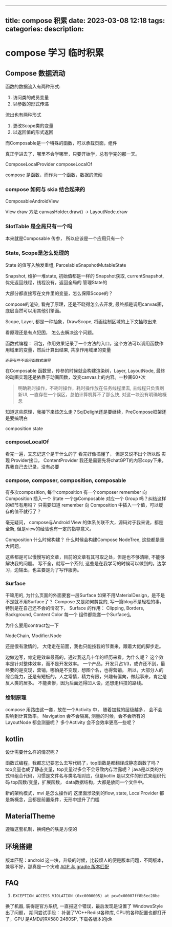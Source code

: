 
---
title: compose 积累
date: 2023-03-08 12:18
tags: 
categories: 
description: 
---

# compose 学习 临时积累

## Compose 数据流动

函数的数据流入有两种形式: 
1. 访问类的成员变量
2. 以参数的形式传递

流出也有两种形式
1. 更改Scope类的变量
2. 以返回值的形式返回

而Composable是一个特殊的函数，可以承载页面，组件

真正学进去了，哪里不会学哪里，只要开始学，总有学完的那一天。

ComposeLocalProvider
composeLocalOf

compose 是函数，而作为一个函数，数据的流动

### compose 如何与 skia 结合起来的

ComposableAndroidView

View draw 方法
	canvasHolder.draw() -> LayoutNode.draw

### SlotTable 是全局只有一个吗

本来就是Composable 传参， 所以应该是一个应用只有一个

### State, Scope是怎么处理的

State 的值写入触发重组, ParcelableSnapshotMutableState

Snapshot, 维护一堆state, 初始值都是一样的
Snapshot获取, currentSnapshot, 优先返回线程，线程没有，返回全局的
管理State的

大部分都直接写在文件里的变量，怎么保障Scope的？

compose的渲染, 看完了原理，还是不晓得怎么去开发, 最终都是调用canvas画，底层当然可以用其他引擎画。

Scope, Layer, 都是一种抽象，DrawScope, 将画绘制区域的上下文抽取出来

看原理还是有点犯困， 怎么去解决这个问题。

函数式编程： 
	闭包，作用效果记录了一个方法的入口，这个方法可以调用函数作用域里的变量，然后计算出结果, 共享作用域里的变量
	
	还是有些不适应函数式编程

在Composable 函数里，传参的时候就会构建渲染树，Layer, LayoutNode, 最终的动画实现还是依靠于动画函数，改变canvas上的内容。一秒画60+次

> 明确耗时操作，不耗时操作，耗时操作放在任务线程里去, 主线程只负责刷新UI, 一直存在一个误区，总怕计算机算不了那么快, 对这一块没有明确地概念

知道这些原理，我接下来该怎么走？SqlDelight还是要继续，PreCompose框架还是要搞明白

composition state

### composeLocalOf
看完一遍，又忘记这个是干什么的了
看完好像搞懂了， 但是又说不出个所以然
实现 Provider接口，
ContentProvider
我还是需要先将chatGPT的内容copy下来，靠我自己去记录，没有必要

### compose, composer, composition, composable

有多次composition, 每个composition 有一个composer
remember 向 Composition 插入一个 State 
一个@Composable 对应一个 Group 吗？纠结这样的细节有用吗？ 只需要知道 remember 向 Composition 中插入一个值，可以缓存的值不就行了？

毫无疑问， compose与Android View 的体系关联不大，源码对于我来说，都是全新, 但是view的经验也有一定的指导意义。

Composition 什么时候构建？
什么时候会构建Compose NodeTree, 这些都是重大问题。

这些都是可以慢慢写的文章，目前的文章有其可取之处，但是也不够清晰, 不能够解决我的问题。
写不全，就写一个系列, 这些是在我学习的时候可以做到的。边学习，边输出，也主要是为了写作服务。

### Surface

干嘛用的, 为什么页面的外面要套一层Surface
如果不用MaterialDesign，是不是不是就不用Surface了？
Compose 又是如何剪裁的, 写一篇blog不是轻松的事，特别是在自己还不会的情况下，
Surface 的作用：
Clipping, Borders, Background, Content Color
每一个 组件都能套一个Surface么

为什么要用contract包一下 

NodeChain, Modifier.Node

还是很有激情的， 大佬走在前面，我也只能按我的节奏来，跟着大佬的脚步走。

边做边写，肯定是效率最高的，通过我这几十年的经历来看，为什么呢？ 这个效率是针对整体效率，而不是开发效率。
一个产品，开发只占1/3，或许还不到，最终要的是变现，营销，哪怕是不变现，想图个名，也得营销。
所以，大部分人的综合能力，还是有短板的，人之常情，精力有限，兴趣有偏向，做起事来，肯定是反人类的居多。
不能卖惨，因为后面还得凹人设，还想走科技的路线。

### 绘制原理
compose 用路由这一套，放在一个Activity 中， 随着加载的层级越多， 会不会影响到计算效率。
Navigation 会不会隔离, 测量的时候，会不会所有的LayoutNode 都会测量呢？
多个Activity 会不会效率更高一些呢？


## kotlin

设计需要什么样的情况呢？

函数式编程，我都忘记要怎么去写代码了，top函数是都翻译成静态函数了吗？ top变量也成了静态变量，top变量过多会不会导致内存泄露呢？ 
java是以类的方式带组合代码，习惯是文件名与类名相对应，但是kotlin 是以文件的形式来组织代码
top函数/变量，扩展函数， data数据结构，大都是放同一个文件中。

新的架构模式，mvi 是怎么操作的
这里面涉及到的flow, state, LocalProvider 都是新概念，且都是前置条件，无形中提升了门槛

## MaterialTheme

遵循这套机制，换纯色的肤是方便的

## 环境搭建

版本匹配：android 这一块，升级的时候，比较烦人的便是版本问题，不同版本，兼容不好，那真是一个灾难
[AGP 与 gradle 版本匹配](https://developer.android.com/studio/releases/gradle-plugin?hl=zh-cn)

## FAQ

1. `EXCEPTION_ACCESS_VIOLATION (0xc0000005) at pc=0x00007ff8b5ec28be`

换了机器, 装得是官方系统, 一直报这个错误，最后发现是设置了 WindowsStyle 出了问题，
期间尝试手段： 补装了VC++Redist各种库, CPU的各种配置也都打开了，GPU 是AMD的RX580 2480SP, 下载各版本的jdk


